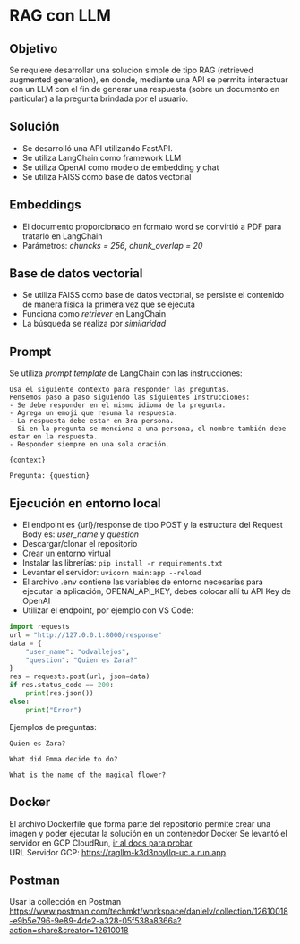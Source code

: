# RAG con LLM

## Objetivo

Se requiere desarrollar una solucion simple de tipo RAG (retrieved augmented generation), en donde, mediante una API se permita interactuar con un LLM con el fin de generar una respuesta (sobre un documento en particular) a la pregunta brindada por el usuario.

## Solución

* Se desarrolló una API utilizando FastAPI.
* Se utiliza LangChain como framework LLM
* Se utiliza OpenAI como modelo de embedding y chat
* Se utiliza FAISS como base de datos vectorial

## Embeddings

* El documento proporcionado en formato word se convirtió a PDF para tratarlo en LangChain
* Parámetros: *chuncks = 256*, *chunk_overlap = 20*

## Base de datos vectorial

* Se utiliza FAISS como base de datos vectorial, se persiste el contenido de manera física la primera vez que se ejecuta
* Funciona como *retriever* en LangChain
* La búsqueda se realiza por *similaridad*

## Prompt

Se utiliza *prompt template* de LangChain con las instrucciones:

```
Usa el siguiente contexto para responder las preguntas.
Pensemos paso a paso siguiendo las siguientes Instrucciones:
- Se debe responder en el mismo idioma de la pregunta.
- Agrega un emoji que resuma la respuesta.
- La respuesta debe estar en 3ra persona.
- Si en la pregunta se menciona a una persona, el nombre también debe estar en la respuesta.
- Responder siempre en una sola oración.

{context}

Pregunta: {question}
```

## Ejecución en entorno local

* El endpoint es {url}/response de tipo POST y la estructura del Request Body es: *user_name* y *question*
* Descargar/clonar el repositorio
* Crear un entorno virtual
* Instalar las librerías: `pip install -r requirements.txt`
* Levantar el servidor: `uvicorn main:app --reload`
* El archivo .env contiene las variables de entorno necesarias para ejecutar la aplicación, OPENAI_API_KEY, debes colocar allí tu API Key de OpenAI
* Utilizar el endpoint, por ejemplo con VS Code:

```python
import requests
url = "http://127.0.0.1:8000/response"
data = {
    "user_name": "odvallejos",
    "question": "Quien es Zara?"
}
res = requests.post(url, json=data)
if res.status_code == 200:
    print(res.json())
else:
    print("Error")

```

Ejemplos de preguntas:
```
Quien es Zara?
```
```
What did Emma decide to do?
```
```
What is the name of the magical flower?
```

## Docker

El archivo Dockerfile que forma parte del repositorio permite crear una imagen y poder ejecutar la solución en un contenedor Docker
Se levantó el servidor en GCP CloudRun, [ir al docs para probar](https://ragllm-k3d3noyllq-uc.a.run.app/docs) <br>
URL Servidor GCP: https://ragllm-k3d3noyllq-uc.a.run.app

## Postman

Usar la collección en Postman <br>
https://www.postman.com/techmkt/workspace/danielv/collection/12610018-e9b5e796-9e89-4de2-a328-05f538a8366a?action=share&creator=12610018
